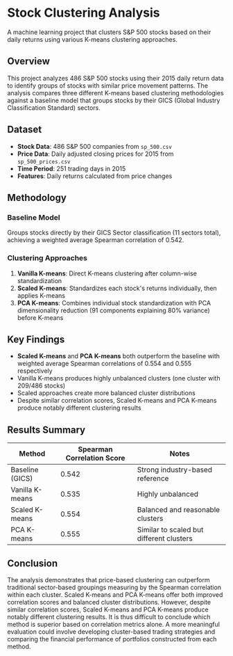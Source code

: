 # Stock Clustering Analysis

A machine learning project that clusters S&P 500 stocks based on their daily returns using various K-means clustering approaches.

## Overview

This project analyzes 486 S&P 500 stocks using their 2015 daily return data to identify groups of stocks with similar price movement patterns. The analysis compares three different K-means based clustering methodologies against a baseline model that groups stocks by their GICS (Global Industry Classification Standard) sectors.

## Dataset

- **Stock Data**: 486 S&P 500 companies from `sp_500.csv`
- **Price Data**: Daily adjusted closing prices for 2015 from `sp_500_prices.csv`
- **Time Period**: 251 trading days in 2015
- **Features**: Daily returns calculated from price changes

## Methodology

### Baseline Model
Groups stocks directly by their GICS Sector classification (11 sectors total), achieving a weighted average Spearman correlation of 0.542.

### Clustering Approaches

1. **Vanilla K-means**: Direct K-means clustering after column-wise standardization
2. **Scaled K-means**: Standardizes each stock's returns individually, then applies K-means
3. **PCA K-means**: Combines individual stock standardization with PCA dimensionality reduction (91 components explaining 80% variance) before K-means

## Key Findings

- **Scaled K-means** and **PCA K-means** both outperform the baseline with weighted average Spearman correlations of 0.554 and 0.555 respectively
- Vanilla K-means produces highly unbalanced clusters (one cluster with 209/486 stocks)
- Scaled approaches create more balanced cluster distributions
- Despite similar correlation scores, Scaled K-means and PCA K-means produce notably different clustering results

## Results Summary

| Method | Spearman Correlation Score | Notes |
|--------|------------------|-------|
| Baseline (GICS) | 0.542 | Strong industry-based reference |
| Vanilla K-means | 0.535 | Highly unbalanced |
| Scaled K-means | 0.554 | Balanced and reasonable clusters|
| PCA K-means | 0.555 | Similar to scaled but different clusters |


## Conclusion

The analysis demonstrates that price-based clustering can outperform traditional sector-based groupings measuring by the Spearman correlation within each cluster. Scaled K-means and PCA K-means offer both improved correlation scores and balanced cluster distributions. However, despite similar correlation scores, Scaled K-means and PCA K-means produce notably different clustering results. It is thus difficult to conclude which method is superior based on correlation metrics alone. A more meaningful evaluation could involve developing cluster-based trading strategies and comparing the financial performance of portfolios constructed from each method.
